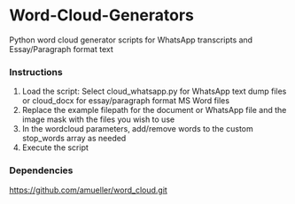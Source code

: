 # Word-Cloud-Generators
 Python word cloud generator scripts for WhatsApp transcripts and Essay/Paragraph format text

### Instructions
1. Load the script: Select cloud_whatsapp.py for WhatsApp text dump files or cloud_docx for essay/paragraph format MS Word files
2. Replace the example filepath for the document or WhatsApp file and the image mask with the files you wish to use
3. In the wordcloud parameters, add/remove words to the custom stop_words array as needed
4. Execute the script

### Dependencies
https://github.com/amueller/word_cloud.git
